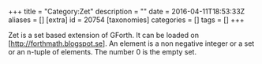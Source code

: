 +++
title = "Category:Zet"
description = ""
date = 2016-04-11T18:53:33Z
aliases = []
[extra]
id = 20754
[taxonomies]
categories = []
tags = []
+++

Zet is a set based extension of GForth. It can be loaded on [http://forthmath.blogspot.se].
An element is a non negative integer or a set or an n-tuple of elements. The number 0 is the empty set.
